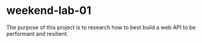 # weekend-lab-01
The purpose of this project is to research how to best build a web API to be performant and resilient.
